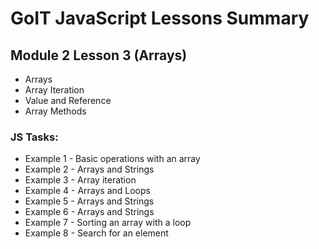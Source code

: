 # GoIT JavaScript Lessons Summary

## Module 2 Lesson 3 (Arrays)

- Arrays
- Array Iteration
- Value and Reference
- Array Methods

### JS Tasks:

- Example 1 - Basic operations with an array
- Example 2 - Arrays and Strings
- Example 3 - Array iteration
- Example 4 - Arrays and Loops
- Example 5 - Arrays and Strings
- Example 6 - Arrays and Strings
- Example 7 - Sorting an array with a loop
- Example 8 - Search for an element
